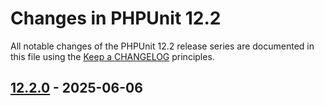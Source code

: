 # Changes in PHPUnit 12.2

All notable changes of the PHPUnit 12.2 release series are documented in this file using the [Keep a CHANGELOG](https://keepachangelog.com/) principles.

## [12.2.0] - 2025-06-06

[12.2.0]: https://github.com/sebastianbergmann/phpunit/compare/12.1...main
